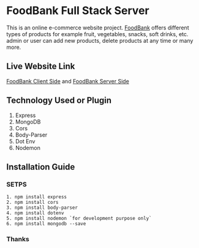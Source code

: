 # FoodBank Full Stack Server

This is an online e-commerce website project. [FoodBank](https://food-bank-a7d75.web.app/) offers different types of products for example fruit, vegetables, snacks, soft drinks, etc. admin or user can add new products, delete products at any time or many more.

## Live Website Link

[FoodBank Client Side](https://food-bank-a7d75.web.app/) and [FoodBank Server Side](http://localhost:8080/)

## Technology Used or Plugin

1. Express
2. MongoDB
3. Cors
4. Body-Parser
5. Dot Env
6. Nodemon


## Installation Guide
### **SETPS**
    1. npm install express
    2. npm install cors
    3. npm install body-parser
    4. npm install dotenv
    5. npm install nodemon `for development purpose only`
    6. npm install mongodb --save
 
### Thanks
